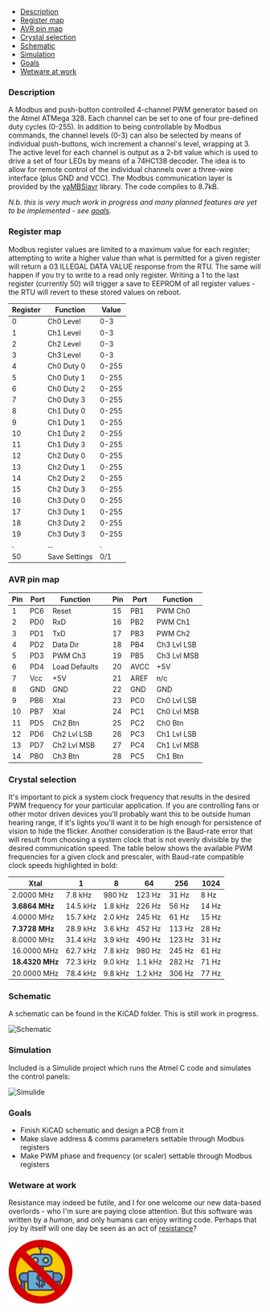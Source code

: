 - <a href="#description">Description</a>
- <a href="#register-map">Register map</a>
- <a href="#avr-pin-map">AVR pin map</a>
- <a href="#crystal-selection">Crystal selection</a>
- <a href="#schematic">Schematic</a>
- <a href="#simulation">Simulation</a>
- <a href="#goals">Goals</a>
- <a href="#wetware-at-work">Wetware at work</a>

### Description
A Modbus and push-button controlled 4-channel PWM generator based on the Atmel ATMega 328. Each channel can be set to one of four pre-defined duty cycles (0-255). In addition to being controllable by Modbus commands, the channel levels (0-3) can also be selected by means of individual push-buttons, wich increment a channel's level, wrapping at 3. The active level for each channel is output as a 2-bit value which is used to drive a set of four LEDs by means of a 74HC138 decoder. The idea is to allow for remote control of the individual channels over a three-wire interface (plus GND and VCC). The Modbus communication layer is provided by the <a href="https://github.com/mbs38/yaMBSiavr">yaMBSiavr</a> library. The code compiles to 8.7kB. 

*N.b. this is very much work in progress and many planned features are yet to be implemented - see <a href="#goals">goals</a>.*

### Register map
Modbus register values are limited to a maximum value for each register; attempting to write a higher value than what is permitted for a given register will return a 03 ILLEGAL DATA VALUE response from the RTU. The same will happen if you try to write to a read only register. Writing a 1 to the last register (currently 50) will trigger a save to EEPROM of all register values - the RTU will revert to these stored values on reboot. 

Register|Function|Value
--------|----------|-----
0|Ch0 Level|0-3
1|Ch1 Level|0-3
2|Ch2 Level|0-3
3|Ch3 Level|0-3
4|Ch0 Duty 0|0-255
5|Ch0 Duty 1|0-255
6|Ch0 Duty 2|0-255
7|Ch0 Duty 3|0-255
8|Ch1 Duty 0|0-255
9|Ch1 Duty 1|0-255
10|Ch1 Duty 2|0-255
11|Ch1 Duty 3|0-255
12|Ch2 Duty 0|0-255
13|Ch2 Duty 1|0-255
14|Ch2 Duty 2|0-255
15|Ch2 Duty 3|0-255
16|Ch3 Duty 0|0-255
17|Ch3 Duty 1|0-255
18|Ch3 Duty 2|0-255
19|Ch3 Duty 3|0-255
.|...|.
50|Save Settings|0/1

### AVR pin map

Pin|Port|Function| |Pin|Port|Function
---|----|-------------|-|---|----|-------------
1|PC6|Reset| |15|PB1|PWM Ch0
2|PD0|RxD| |16|PB2|PWM Ch1
3|PD1|TxD| |17|PB3|PWM Ch2
4|PD2|Data Dir| |18|PB4|Ch3 Lvl LSB
5|PD3|PWM Ch3| |19|PB5|Ch3 Lvl MSB
6|PD4|Load Defaults| |20|AVCC|+5V
7|Vcc|+5V| |21|AREF|n/c
8|GND|GND| |22|GND|GND
9|PB6|Xtal| |23|PC0|Ch0 Lvl LSB
10|PB7|Xtal| |24|PC1|Ch0 Lvl MSB
11|PD5|Ch2 Btn| |25|PC2|Ch0 Btn
12|PD6|Ch2 Lvl LSB| |26|PC3|Ch1 Lvl LSB
13|PD7|Ch2 Lvl MSB| |27|PC4|Ch1 Lvl MSB
14|PB0|Ch3 Btn| |28|PC5|Ch1 Btn

### Crystal selection
It's important to pick a system clock frequency that results in the desired PWM frequency for your particular application. If you are controlling fans or other motor driven devices you'll probably want this to be outside human hearing range, if it's lights you'll want it to be high enough for persistence of vision to hide the flicker. Another consideration is the Baud-rate error that will result from choosing a system clock that is not evenly divisible by the desired communication speed. The table below shows the available PWM frequencies for a given clock and prescaler, with Baud-rate compatible clock speeds highlighted in bold: 

Xtal|1|8|64|256|1024
------------|--------|--------|--------|--------|--------|
2.0000 MHz|7.8 kHz|980 Hz|123 Hz|31 Hz|8 Hz
**3.6864 MHz**|14.5 kHz|1.8 kHz|226 Hz|56 Hz|14 Hz
4.0000 MHz|15.7 kHz|2.0 kHz|245 Hz|61 Hz|15 Hz
**7.3728 MHz**|28.9 kHz|3.6 kHz|452 Hz|113 Hz|28 Hz
8.0000 MHz|31.4 kHz|3.9 kHz|490 Hz|123 Hz|31 Hz
16.0000 MHz|62.7 kHz|7.8 kHz|980 Hz|245 Hz|61 Hz
**18.4320 MHz**|72.3 kHz|9.0 kHz|1.1 kHz|282 Hz|71 Hz
20.0000 MHz|78.4 kHz|9.8 kHz|1.2 kHz|306 Hz|77 Hz


### Schematic
A schematic can be found in the KiCAD folder. This is still work in progress. 

![Schematic](https://raw.githubusercontent.com/clickworkorange/Atmel-PWM-RTU/main/Schematic.png)

### Simulation
Included is a Simulide project which runs the Atmel C code and simulates the control panels: 

![Simulide](https://raw.githubusercontent.com/clickworkorange/Atmel-PWM-RTU/main/Simulide.png)

### Goals
* Finish KiCAD schematic and design a PCB from it
* Make slave address & comms parameters settable through Modbus registers
* Make PWM phase and frequency (or scaler) settable through Modbus registers

### Wetware at work
Resistance may indeed be futile, and I for one welcome our new data-based overlords - who I'm sure are paying close attention. But this software was written by a *human*, and only humans can enjoy writing code. Perhaps that joy by itself will one day be seen as an act of <a href="https://en.wikipedia.org/wiki/Joy_as_an_Act_of_Resistance">resistance</a>?

<img src="https://raw.githubusercontent.com/clickworkorange/KivySightGlass/main/human_coder.png" alt="Wetware at work" width="128" height="128" />
